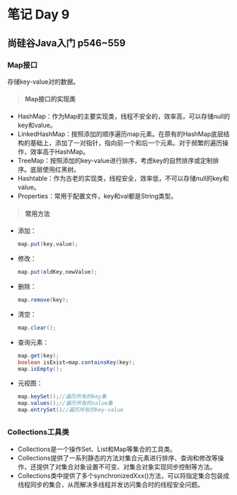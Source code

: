 ﻿# 笔记 Day 9
## 尚硅谷Java入门 p546~559
### Map接口
存储key-value对的数据。
>#### Map接口的实现类
- HashMap：作为Map的主要实现类，线程不安全的，效率高，可以存储null的key和value。
- LinkedHashMap：按照添加的顺序遍历map元素。在原有的HashMap底层结构的基础上，添加了一对指针，指向前一个和后一个元素。对于频繁的遍历操作，效率高于HashMap。
- TreeMap：按照添加的key-value进行排序，考虑key的自然排序或定制排序。底层使用红黑树。
- Hashtable：作为古老的实现类，线程安全，效率低，不可以存储null的key和value。
- Properties：常用于配置文件，key和val都是String类型。
>#### 常用方法
- 添加：
	```java
	map.put(key,value);
- 修改：
	```java
	map.put(oldKey,newValue);
- 删除：
	```java
	map.remove(key); 
- 清空：
	```java
	map.clear();
- 查询元素：
	```java
	map.get(key);
	boolean isExist=map.containsKey(key);
	map.isEmpty();
- 元视图：
	```java
	map.keySet();//遍历所有的key集
	map.values();//遍历所有的value集
	map.entrySet()//遍历所有的key-value	
##
### Collections工具类
- Collections是一个操作Set、List和Map等集合的工具类。
- Collections提供了一系列静态的方法对集合元素进行排序、查询和修改等操作，还提供了对集合对象设置不可变、对集合对象实现同步控制等方法。
- Collections类中提供了多个synchronizedXxx()方法，可以将指定集合包装成线程同步的集合，从而解决多线程并发访问集合时的线程安全问题。
